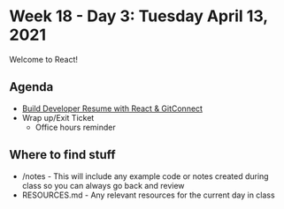 # Week 18 - Day 3: Tuesday April 13, 2021

Welcome to React!

## Agenda

- [Build Developer Resume with React & GitConnect](https://levelup.gitconnected.com/build-an-awesome-developer-portfolio-website-using-react-667abd7bab4d)
- Wrap up/Exit Ticket
  - Office hours reminder

## Where to find stuff
- /notes - This will include any example code or notes created during class so you can always go back and review
- RESOURCES.md - Any relevant resources for the current day in class

